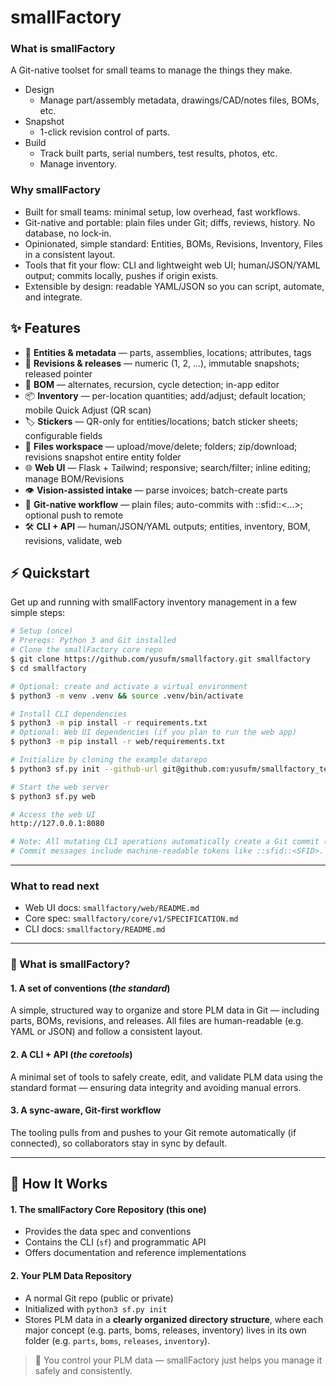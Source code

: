# smallFactory

### What is smallFactory
A Git-native toolset for small teams to manage the things they make.

- Design
  - Manage part/assembly metadata, drawings/CAD/notes files, BOMs, etc.
- Snapshot
  - 1-click revision control of parts.
- Build
  - Track built parts, serial numbers, test results, photos, etc.
  - Manage inventory.

### Why smallFactory

- Built for small teams: minimal setup, low overhead, fast workflows.
- Git-native and portable: plain files under Git; diffs, reviews, history. No database, no lock‑in.
- Opinionated, simple standard: Entities, BOMs, Revisions, Inventory, Files in a consistent layout.
- Tools that fit your flow: CLI and lightweight web UI; human/JSON/YAML output; commits locally, pushes if origin exists.
- Extensible by design: readable YAML/JSON so you can script, automate, and integrate.

## ✨ Features
- 🧩 **Entities & metadata** — parts, assemblies, locations; attributes, tags
- 🔖 **Revisions & releases** — numeric (1, 2, ...), immutable snapshots; released pointer
- 🧱 **BOM** — alternates, recursion, cycle detection; in-app editor
- 📦 **Inventory** — per-location quantities; add/adjust; default location; mobile Quick Adjust (QR scan)
- 🏷️ **Stickers** — QR-only for entities/locations; batch sticker sheets; configurable fields
- 📁 **Files workspace** — upload/move/delete; folders; zip/download; revisions snapshot entire entity folder
- 🌐 **Web UI** — Flask + Tailwind; responsive; search/filter; inline editing; manage BOM/Revisions
- 👁️ **Vision-assisted intake** — parse invoices; batch-create parts
- 🔗 **Git-native workflow** — plain files; auto-commits with ::sfid::<...>; optional push to remote
- 🛠️ **CLI + API** — human/JSON/YAML outputs; entities, inventory, BOM, revisions, validate, web

## ⚡ Quickstart

Get up and running with smallFactory inventory management in a few simple steps:

```sh
# Setup (once)
# Prereqs: Python 3 and Git installed
# Clone the smallFactory core repo
$ git clone https://github.com/yusufm/smallfactory.git smallfactory
$ cd smallfactory

# Optional: create and activate a virtual environment
$ python3 -m venv .venv && source .venv/bin/activate

# Install CLI dependencies
$ python3 -m pip install -r requirements.txt
# Optional: Web UI dependencies (if you plan to run the web app)
$ python3 -m pip install -r web/requirements.txt

# Initialize by cloning the example datarepo
$ python3 sf.py init --github-url git@github.com:yusufm/smallfactory_test_datarepo.git

# Start the web server
$ python3 sf.py web

# Access the web UI
http://127.0.0.1:8080

# Note: All mutating CLI operations automatically create a Git commit (and push if an origin exists).
# Commit messages include machine-readable tokens like ::sfid::<SFID>.
```

---

### What to read next
- Web UI docs: `smallfactory/web/README.md`
- Core spec: `smallfactory/core/v1/SPECIFICATION.md`
- CLI docs: `smallfactory/README.md`

---

### 📐 What is smallFactory?

#### 1. A set of conventions (*the standard*)
A simple, structured way to organize and store PLM data in Git — including parts, BOMs, revisions, and releases. All files are human-readable (e.g. YAML or JSON) and follow a consistent layout.

#### 2. A CLI + API (*the coretools*)
A minimal set of tools to safely create, edit, and validate PLM data using the standard format — ensuring data integrity and avoiding manual errors.

#### 3. A sync-aware, Git-first workflow
The tooling pulls from and pushes to your Git remote automatically (if connected), so collaborators stay in sync by default.

---

## 🧱 How It Works

#### 1. The smallFactory Core Repository (this one)
- Provides the data spec and conventions
- Contains the CLI (`sf`) and programmatic API
- Offers documentation and reference implementations

#### 2. Your PLM Data Repository
- A normal Git repo (public or private)
- Initialized with `python3 sf.py init`
- Stores PLM data in a **clearly organized directory structure**, where each major concept (e.g. parts, boms, releases, inventory) lives in its own folder (e.g. `parts`, `boms`, `releases`, `inventory`).

> 📌 You control your PLM data — smallFactory just helps you manage it safely and consistently.
